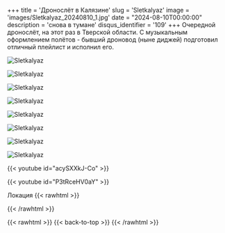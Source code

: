 +++
title = 'Дронослёт в Калязине'
slug = 'Sletkalyaz'
image = 'images/Sletkalyaz_20240810_1.jpg'
date = "2024-08-10T00:00:00"
description = 'снова в тумане'
disqus_identifier = '109'
+++
Очередной дронослёт, на этот раз в Тверской области. С музыкальным оформлением полётов - бывший дроновод (ныне диджей) подготовил отличный плейлист и исполнил его.

![Sletkalyaz](/images/Sletkalyaz_20240810_2.jpg)

![Sletkalyaz](/images/Sletkalyaz_20240810_3.jpg)

![Sletkalyaz](/images/Sletkalyaz_20240810_4.jpg)

![Sletkalyaz](/images/Sletkalyaz_20240810_5.jpg)

![Sletkalyaz](/images/Sletkalyaz_20240810_6.jpg)

![Sletkalyaz](/images/Sletkalyaz_20240810_7.jpg)

![Sletkalyaz](/images/Sletkalyaz_20240810_8.jpg)

![Sletkalyaz](/images/Sletkalyaz_20240810_9.jpg)

{{< youtube id="acySXXkJ-Co" >}}

{{< youtube id="P3tRceHV0aY" >}}

Локация
{{< rawhtml >}}
<div class="yandex-map-container">
<script type="text/javascript" charset="utf-8" async src="https://api-maps.yandex.ru/services/constructor/1.0/js/?um=constructor%3A4c50fb142fcc8f757e05a84d617d3c751184230dd452bdec875cc49cd4e31d18&amp;width=800&amp;height=400&amp;lang=ru_RU&amp;scroll=true"></script>
</div>
{{< /rawhtml >}}

{{< rawhtml >}}
{{< back-to-top >}}
{{< /rawhtml >}}